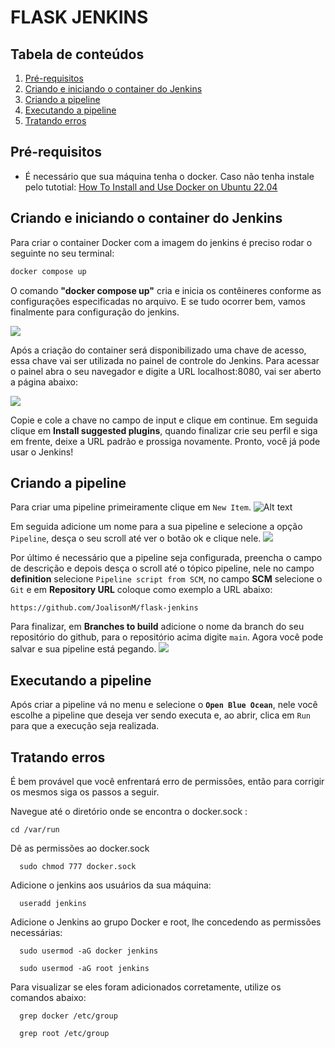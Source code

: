 # FLASK JENKINS


## Tabela de conteúdos

1. [Pré-requisitos](#pre-requisitos)
2. [Criando e iniciando o container do Jenkins](#criando-e-iniciando-o-container-do-jenkins)
3. [Criando a pipeline](#criando-a-pipeline)
4. [Executando a pipeline](#executando-a-pipeline)
5. [Tratando erros](#tratando-erros)

## Pré-requisitos
- É necessário que sua máquina tenha o docker. Caso não tenha instale pelo tutotial: [How To Install and Use Docker on Ubuntu 22.04](https://www.digitalocean.com/community/tutorials/how-to-install-and-use-docker-on-ubuntu-22-04)

## Criando e iniciando o container do Jenkins
Para criar o container Docker com a imagem do jenkins é preciso rodar o seguinte no seu terminal:
```bash
docker compose up
```
O comando **"docker compose up"** cria e inicia os contêineres conforme as configurações especificadas no arquivo. E se tudo ocorrer bem, vamos finalmente para configuração do jenkins.

![](https://boozallen.github.io/sdp-docs/learning-labs/1/local-development/_images/logs_init_password.png)

Após a criação do container será disponibilizado uma chave de acesso, essa chave vai ser utilizada no painel de controle do Jenkins. Para acessar o painel abra o seu navegador e digite a URL localhost:8080, vai ser aberto a página abaixo:

![](https://i.stack.imgur.com/EeLNT.png)

Copie e cole a chave no campo de input e clique em continue. Em seguida clique em **Install suggested plugins**, quando finalizar crie seu perfil e siga em frente, deixe a URL padrão e prossiga novamente. Pronto, você já pode usar o Jenkins!

## Criando a pipeline
Para criar uma pipeline primeiramente clique em `New Item`.
![Alt text](https://www.lambdatest.com/support/assets/images/j2-47b3450920087188b97b7dc694f8e3aa.png)

Em seguida adicione um nome para a sua pipeline e selecione a opção `Pipeline`, desça o seu scroll até ver o botão ok e clique nele.
![](https://www.jenkins.io/doc/book/resources/pipeline/new-item-creation.png)

Por último é necessário que a pipeline seja configurada, preencha o campo de descrição e depois desça o scroll até o tópico pipeline, nele no campo **definition** selecione `Pipeline script from SCM`, no campo **SCM** selecione o `Git` e em **Repository URL** coloque como exemplo a URL abaixo:
```
https://github.com/JoalisonM/flask-jenkins
```
Para finalizar, em **Branches to build** adicione o nome da branch do seu repositório do github, para o repositório acima digite `main`. Agora você pode salvar e sua pipeline está pegando.
![](https://devopspilot.com/content/jenkins/tutorials/pipeline/images/01-first-pipeline-job/jenkins-pipeline-scm.png)

## Executando a pipeline

Após criar a pipeline vá no menu e selecione o **`Open Blue Ocean`**, nele você escolhe a pipeline que deseja ver sendo executa e, ao abrir, clica em `Run` para que a execução seja realizada.

## Tratando erros

É bem provável que você enfrentará erro de permissões, então para corrigir os mesmos siga os passos a seguir.

Navegue até o diretório onde se encontra o docker.sock :
```
cd /var/run
```
Dê as permissões ao docker.sock
```
  sudo chmod 777 docker.sock
```
Adicione o jenkins aos usuários da sua máquina:
```
  useradd jenkins
```
Adicione o Jenkins ao grupo Docker e root, lhe concedendo as permissões necessárias:
```
  sudo usermod -aG docker jenkins
```
```
  sudo usermod -aG root jenkins
```
Para visualizar se eles foram adicionados corretamente, utilize os comandos abaixo:
```
  grep docker /etc/group
```
```
  grep root /etc/group
```